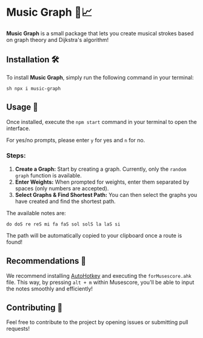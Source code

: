 # Music Graph 🎵📈

**Music Graph** is a small package that lets you create musical strokes based on graph theory and Dijkstra's algorithm!

## Installation 🛠️

To install **Music Graph**, simply run the following command in your terminal:

``sh
npx i music-graph
``

## Usage 🚀

Once installed, execute the `npm start` command in your terminal to open the interface.

For yes/no prompts, please enter `y` for yes and `n` for no.

### Steps:

1. **Create a Graph:** Start by creating a graph. Currently, only the `random graph` function is available.
2. **Enter Weights:** When prompted for weights, enter them separated by spaces (only numbers are accepted).
3. **Select Graphs & Find Shortest Path:** You can then select the graphs you have created and find the shortest path.

The available notes are:

``
do doS re reS mi fa faS sol solS la laS si
``

The path will be automatically copied to your clipboard once a route is found!

## Recommendations 🌟

We recommend installing [AutoHotkey](https://www.autohotkey.com/) and executing the `forMusescore.ahk` file. This way, by pressing `alt + m` within Musescore, you'll be able to input the notes smoothly and efficiently!

## Contributing 🤝

Feel free to contribute to the project by opening issues or submitting pull requests!
